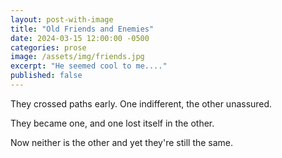 ```yaml
---
layout: post-with-image
title: "Old Friends and Enemies"
date: 2024-03-15 12:00:00 -0500
categories: prose
image: /assets/img/friends.jpg
excerpt: "He seemed cool to me...."
published: false
---
```


They crossed paths early.  One indifferent, the other unassured.

They became one, and one lost itself in the other.

Now neither is the other and yet they're still the same.